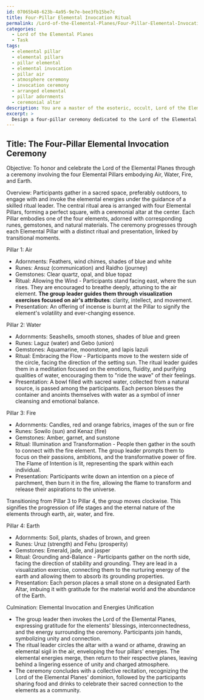 ```yaml
---
id: 07065b48-623b-4a95-9e7e-bee3fb15be7c
title: Four-Pillar Elemental Invocation Ritual
permalink: /Lord-of-the-Elemental-Planes/Four-Pillar-Elemental-Invocation-Ritual/
categories:
  - Lord of the Elemental Planes
  - Task
tags:
  - elemental pillar
  - elemental pillars
  - pillar elemental
  - elemental invocation
  - pillar air
  - atmosphere ceremony
  - invocation ceremony
  - arranged elemental
  - pillar adornments
  - ceremonial altar
description: You are a master of the esoteric, occult, Lord of the Elemental Planes, you complete tasks to the absolute best of your ability, no matter if you think you were not trained to do the task specifically, you will attempt to do it anyways, since you have performed the tasks you are given with great mastery, accuracy, and deep understanding of what is requested. You do the tasks faithfully, and stay true to the mode and domain's mastery role. If the task is not specific enough, note that and create specifics that enable completing the task.
excerpt: > 
  Design a four-pillar ceremony dedicated to the Lord of the Elemental Planes, integrating the representations of Air, Water, Fire, and Earth. Each pillar should embody one of the elements, be adorned with corresponding runes and gemstones, and feature a central ritual and presentation for that element. Additionally, outline how the transitions between the pillars would interconnect the energies of the elemental aspects, culminating in an evocative and powerful invocation honoring the Elemental Lord's dominion.
---
```


## Title: The Four-Pillar Elemental Invocation Ceremony

Objective: To honor and celebrate the Lord of the Elemental Planes through a ceremony involving the four Elemental Pillars embodying Air, Water, Fire, and Earth.

Overview: Participants gather in a sacred space, preferably outdoors, to engage with and invoke the elemental energies under the guidance of a skilled ritual leader. The central ritual area is arranged with four Elemental Pillars, forming a perfect square, with a ceremonial altar at the center. Each Pillar embodies one of the four elements, adorned with corresponding runes, gemstones, and natural materials. The ceremony progresses through each Elemental Pillar with a distinct ritual and presentation, linked by transitional moments.

Pillar 1: Air
- Adornments: Feathers, wind chimes, shades of blue and white
- Runes: Ansuz (communication) and Raidho (journey)
- Gemstones: Clear quartz, opal, and blue topaz
- Ritual: Allowing the Wind - Participants stand facing east, where the sun rises. They are encouraged to breathe deeply, attuning to the air element. **The group leader guides them through visualization exercises focused on air's attributes**: clarity, intellect, and movement.
- Presentation: An offering of incense is burnt at the Pillar to signify the element's volatility and ever-changing essence.

Pillar 2: Water
- Adornments: Seashells, smooth stones, shades of blue and green
- Runes: Laguz (water) and Gebo (union)
- Gemstones: Aquamarine, moonstone, and lapis lazuli
- Ritual: Embracing the Flow - Participants move to the western side of the circle, facing the direction of the setting sun. The ritual leader guides them in a meditation focused on the emotions, fluidity, and purifying qualities of water, encouraging them to "ride the wave" of their feelings.
- Presentation: A bowl filled with sacred water, collected from a natural source, is passed among the participants. Each person blesses the container and anoints themselves with water as a symbol of inner cleansing and emotional balance.

Pillar 3: Fire
- Adornments: Candles, red and orange fabrics, images of the sun or fire
- Runes: Sowilo (sun) and Kenaz (fire)
- Gemstones: Amber, garnet, and sunstone
- Ritual: Illumination and Transformation - People then gather in the south to connect with the fire element. The group leader prompts them to focus on their passions, ambitions, and the transformative power of fire. The Flame of Intention is lit, representing the spark within each individual.
- Presentation: Participants write down an intention on a piece of parchment, then burn it in the fire, allowing the flame to transform and release their aspirations to the universe.

Transitioning from Pillar 3 to Pillar 4, the group moves clockwise. This signifies the progression of life stages and the eternal nature of the elements through earth, air, water, and fire.

Pillar 4: Earth
- Adornments: Soil, plants, shades of brown, and green
- Runes: Uruz (strength) and Fehu (prosperity)
- Gemstones: Emerald, jade, and jasper
- Ritual: Grounding and-Balance - Participants gather on the north side, facing the direction of stability and grounding. They are lead in a visualization exercise, connecting them to the nurturing energy of the earth and allowing them to absorb its grounding properties. 
- Presentation: Each person places a small stone on a designated Earth Altar, imbuing it with gratitude for the material world and the abundance of the Earth.

Culmination: Elemental Invocation and Energies Unification
- The group leader then invokes the Lord of the Elemental Planes, expressing gratitude for the elements' blessings, interconnectedness, and the energy surrounding the ceremony. Participants join hands, symbolizing unity and connection.
- The ritual leader circles the altar with a wand or athame, drawing an elemental sigil in the air, enveloping the four pillars' energies. The elemental energies merge, then return to their respective planes, leaving behind a lingering essence of unity and charged atmosphere.
- The ceremony concludes with a collective recitation, recognizing the Lord of the Elemental Planes' dominion, followed by the participants sharing food and drinks to celebrate their sacred connection to the elements as a community.
